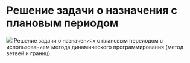 # Решение задачи о назначения с плановым периодом
![](https://images.unsplash.com/photo-1453733190371-0a9bedd82893?ixid=MXwxMjA3fDB8MHxwaG90by1wYWdlfHx8fGVufDB8fHw%3D&ixlib=rb-1.2.1&auto=format&fit=crop&w=967&q=80)
Решение задачи о назначениях с плановым переиодом с использованием метода динамического программирования (метод ветвей и границ). 